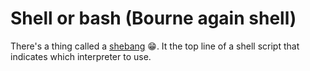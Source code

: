 # Shell or bash (Bourne again shell)

There's a thing called a [shebang](https://bash.cyberciti.biz/guide/Shebang) 😁.
It the top line of a shell script that indicates which interpreter to use.